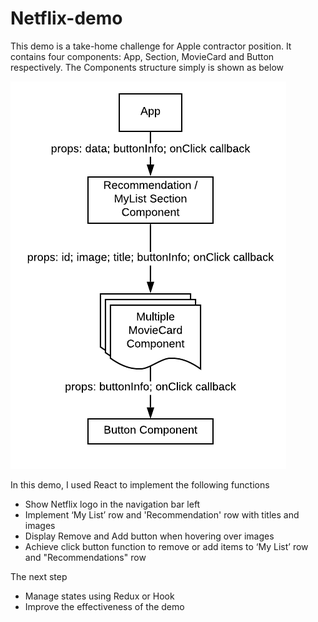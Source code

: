 # Netflix-demo

This demo is a take-home challenge for Apple contractor position. It contains four components: App, Section, MovieCard and Button respectively. 
The Components structure simply is shown as below

![Demo pipeline](/Netlifx%20Demo%20pipeline.png)

In this demo, I used React to implement the following functions
- Show Netflix logo in the navigation bar left 
- Implement ‘My List’ row and 'Recommendation' row with titles and images 
- Display Remove and Add button when hovering over images
- Achieve click button function to remove or add items to ‘My List’ row and "Recommendations" row

The next step

- Manage states using Redux or Hook   
- Improve the effectiveness of the demo
